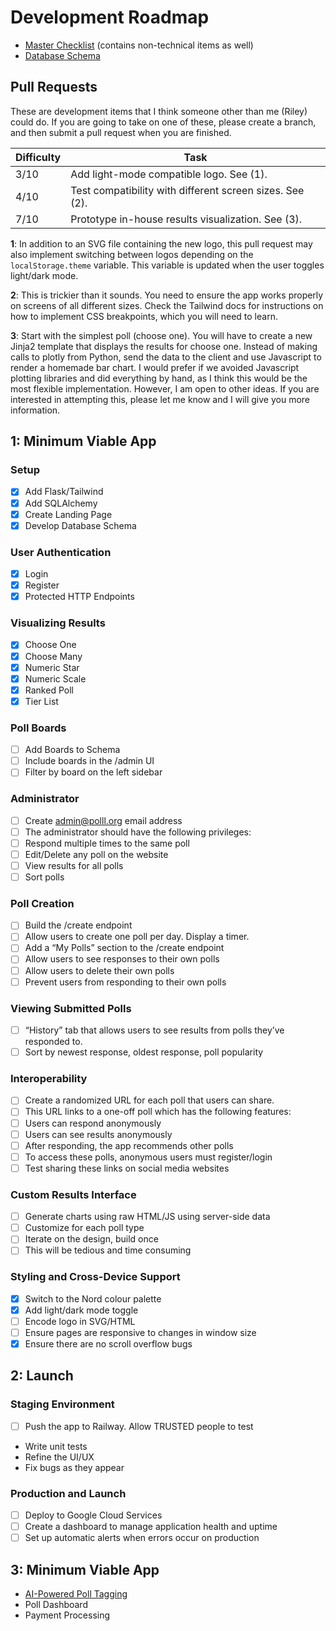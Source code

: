 # Development Roadmap

- [Master Checklist](https://docs.google.com/spreadsheets/d/1_l05MRtndCjIhHvqixORiueiIIFqz9E6iD2b9xADoRE/edit?usp=sharing) (contains non-technical items as well)
- [Database Schema](https://drive.google.com/file/d/1miwHyiKxAsvqpu6lSzgJPm7c2lLgoC4g/view?usp=drive_link)

## Pull Requests

These are development items that I think someone other than me (Riley) could do. If you are going to take on one of these, please create a branch, and then submit a pull request when you are finished.

| Difficulty | Task                                                     |
| ---------- | -------------------------------------------------------- |
| 3/10       | Add light-mode compatible logo. See (1).                 |
| 4/10       | Test compatibility with different screen sizes. See (2). |
| 7/10       | Prototype in-house results visualization. See (3).       |

**1**: In addition to an SVG file containing the new logo, this pull request may also implement switching between logos depending on the `localStorage.theme` variable. This variable is updated when the user toggles light/dark mode.

**2**: This is trickier than it sounds. You need to ensure the app works properly on screens of all different sizes. Check the Tailwind docs for instructions on how to implement CSS breakpoints, which you will need to learn.

**3**: Start with the simplest poll (choose one). You will have to create a new Jinja2 template that displays the results for choose one. Instead of making calls to plotly from Python, send the data to the client and use Javascript to render a homemade bar chart. I would prefer if we avoided Javascript plotting libraries and did everything by hand, as I think this would be the most flexible implementation. However, I am open to other ideas. If you are interested in attempting this, please let me know and I will give you more information.

## 1: Minimum Viable App

### Setup

- [x] Add Flask/Tailwind
- [x] Add SQLAlchemy
- [x] Create Landing Page
- [x] Develop Database Schema

### User Authentication

- [x] Login
- [x] Register
- [x] Protected HTTP Endpoints

### Visualizing Results

- [x] Choose One
- [x] Choose Many
- [x] Numeric Star
- [x] Numeric Scale
- [x] Ranked Poll
- [x] Tier List

### Poll Boards

- [ ] Add Boards to Schema
- [ ] Include boards in the /admin UI
- [ ] Filter by board on the left sidebar

### Administrator

- [ ] Create admin@polll.org email address
- [ ] The administrator should have the following privileges:
- [ ] Respond multiple times to the same poll
- [ ] Edit/Delete any poll on the website
- [ ] View results for all polls
- [ ] Sort polls

### Poll Creation

- [ ] Build the /create endpoint
- [ ] Allow users to create one poll per day. Display a timer.
- [ ] Add a “My Polls” section to the /create endpoint
- [ ] Allow users to see responses to their own polls
- [ ] Allow users to delete their own polls
- [ ] Prevent users from responding to their own polls

### Viewing Submitted Polls

- [ ] “History” tab that allows users to see results from polls they’ve responded to.
- [ ] Sort by newest response, oldest response, poll popularity

### Interoperability

- [ ] Create a randomized URL for each poll that users can share.
- [ ] This URL links to a one-off poll which has the following features:
- [ ] Users can respond anonymously
- [ ] Users can see results anonymously
- [ ] After responding, the app recommends other polls
- [ ] To access these polls, anonymous users must register/login
- [ ] Test sharing these links on social media websites

### Custom Results Interface

- [ ] Generate charts using raw HTML/JS using server-side data
- [ ] Customize for each poll type
- [ ] Iterate on the design, build once
- [ ] This will be tedious and time consuming

### Styling and Cross-Device Support

- [x] Switch to the Nord colour palette
- [x] Add light/dark mode toggle
- [ ] Encode logo in SVG/HTML
- [ ] Ensure pages are responsive to changes in window size
- [x] Ensure there are no scroll overflow bugs

## 2: Launch

### Staging Environment

- [ ] Push the app to Railway. Allow TRUSTED people to test
- Write unit tests
- Refine the UI/UX
- Fix bugs as they appear

### Production and Launch

- [ ] Deploy to Google Cloud Services
- [ ] Create a dashboard to manage application health and uptime
- [ ] Set up automatic alerts when errors occur on production

## 3: Minimum Viable App

- [AI-Powered Poll Tagging](https://docs.google.com/document/d/1knJN9BY2EJ27TZhUlEIYxNZZmU6g-eYaLxmL75ShN_U/edit?usp=drive_link)
- Poll Dashboard
- Payment Processing
